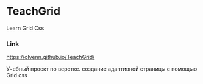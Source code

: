 # TeachGrid
Learn Grid Css

### Link 
https://olvenn.github.io/TeachGrid/

Учебный проект по верстке.
создание адаптивной страницы с помощью Grid css
